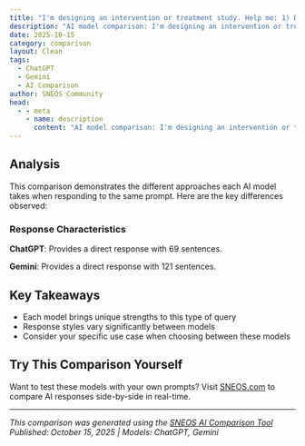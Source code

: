 ```yaml
---
title: "I'm designing an intervention or treatment study. Help me: 1) Define intervention components clearly (what"
description: "AI model comparison: I'm designing an intervention or treatment study. Help me: 1) Define intervention components clearly..."
date: 2025-10-15
category: comparison
layout: Clean
tags:
  - ChatGPT
  - Gemini
  - AI Comparison
author: SNEOS Community
head:
  - - meta
    - name: description
      content: "AI model comparison: I'm designing an intervention or treatment study. Help me: 1) Define intervention components clearly (what..."
---
```


<ChatComparison
  title="I'm designing an intervention or treatment study. Help me: 1) Define intervention components clearly (what"
  prompt="I'm designing an intervention or treatment study. Help me: 1) Define intervention components clearly (what"
  :responses='{"ChatGPT": "Defining intervention components is a crucial step in designing a treatment study. Here\u2019s a guide to help you outline the components of your intervention clearly:\n\n### 1. Specify the Target Population\n   - **Who**: Identify who will be included in the study. Specify age, gender, ethnicity, socio-economic status, health status, etc.\n   - **Why**: Justify why this population is being targeted (e.g., prevalence of condition, accessibility, etc.).\n\n### 2. Define the Intervention Type\n   - **What**: Determine the nature of the intervention. Is it a medication, therapy, behavioral intervention, educational program, etc.?\n   - **How**: Describe the mechanism of action or theoretical framework guiding the intervention.\n\n### 3. Outline Specific Intervention Components\n   - **Content**: Provide a detailed outline of what the intervention will involve. This could include:\n     - **Skills or Techniques**: Specific skills taught or techniques applied (e.g., cognitive-behavioral strategies, relaxation techniques).\n     - **Materials**: Any materials or tools used (e.g., handouts, software, devices).\n     - **Duration and Frequency**: How long the intervention lasts (total days or sessions) and how often it will be administered (e.g., daily, weekly).\n     - **Format**: The mode of delivery (individual, group, online, in-person) and setting (clinic, community, home).\n\n### 4. Identify the Intervention Provider(s)\n   - **Who Administers the Intervention**: Specify the qualifications of the interventionists (e.g., licensed therapists, trained personnel).\n   - **Training**: Detail any training or supervision that the providers will undergo to deliver the intervention.\n\n### 5. Establish Goals and Objectives\n   - **Primary Outcomes**: What are the main outcomes you expect the intervention to influence? These should be measurable and directly related to the intervention\u0027s aims.\n   - **Secondary Outcomes**: Additional measures that may be of interest (e.g., quality of life, adherence to treatment).\n\n### 6. Describe Control Conditions\n   - **Comparative Group**: Explain what the control or comparison group will receive (e.g., placebo, standard care, alternative interventions).\n   - **Blinding and Randomization**: Specify if the study will implement blinding (participants and/or providers) and randomization processes.\n\n### 7. Implementation and Fidelity\n   - **Administration**: Clarify how the intervention will be administered consistently across participants.\n   - **Monitoring**: Describe how you will monitor adherence to the intervention and whether fidelity checks will be implemented.\n\n### 8. Ethical Considerations\n   - **Informed Consent**: How will participants be informed about the study and their involvement?\n   - **Risk and Benefits**: What potential risks are involved in the intervention, and how will these be mitigated? What are the expected benefits?\n\n### Example of a Comprehensive Intervention Component Description:\n\n**Intervention**: Group Cognitive-Behavioral Therapy (CBT) for Anxiety\n\n1. **Target Population**: Adults aged 18-65 with generalized anxiety disorder.\n2. **Type of Intervention**: Cognitive-behavioral therapy.\n3. **Components**:\n   - **Content**: 12 weekly 90-minute sessions including psychoeducation, cognitive restructuring, exposure techniques, and relaxation training.\n   - **Materials**: Participant handbook, worksheets for homework assignments, access to an app for tracking anxiety levels.\n   - **Duration and Frequency**: 90 minutes once a week for 12 weeks.\n   - **Format**: Group sessions, up to 10 participants, conducted in a clinic.\n4. **Providers**: Licensed clinical psychologists trained in CBT.\n5. **Goals**: \n   - **Primary Outcome**: Reduction in anxiety symptoms measured by GAD-7 scale.\n   - **Secondary Outcome**: Improvement in quality of life assessed by the QoL scale.\n6. **Control Condition**: Waitlist control group receiving standard care.\n7. **Fidelity Monitoring**: Session recordings reviewed, participant feedback collected to ensure adherence to the protocol.\n8. **Ethical Considerations**: Participants will provide informed consent outlining study details, risks, and benefits, and can withdraw at any time without penalty.\n\nBy clearly defining these components, you will ensure that your intervention is well-structured, replicable, and scientifically sound.", "Gemini": "Designing an intervention or treatment study requires meticulous planning, especially when it comes to clearly defining what your intervention *is*. This clarity is crucial for replication, fidelity monitoring, evaluation, and ultimately, understanding what caused any observed effects.\n\nHere\u0027s a comprehensive guide to defining your intervention components, broken down into key elements:\n\n---\n\n## 1. Defining Intervention Components Clearly (\u0022What\u0022)\n\nTo clearly define your intervention, think of it as a recipe. You need to know all the ingredients, the steps, the cooking time, who\u0027s doing the cooking, and who\u0027s eating it.\n\n### Core Elements to Define:\n\n1.  **Intervention Title/Name:**\n    *   A concise, descriptive name for your intervention.\n    *   *Example:* \u0022Mindfulness-Based Stress Reduction for Chronic Pain,\u0022 \u0022Cognitive Behavioral Therapy for Insomnia (CBT-I),\u0022 \u0022Peer-Led Diabetes Self-Management Education Program.\u0022\n\n2.  **Theoretical Framework \u0026 Mechanisms of Change:**\n    *   **What is the underlying theory?** Which psychological, sociological, physiological, or educational theories inform your intervention?\n        *   *Examples:* Social Cognitive Theory, Transtheoretical Model, Cognitive Behavioral Theory, Self-Determination Theory, Health Belief Model, Attachment Theory.\n    *   **How is it supposed to work?** What are the \u0022active ingredients\u0022 or mechanisms through which the intervention is hypothesized to bring about change? This describes the causal pathway.\n        *   *Examples:* \u0022By improving coping skills and challenging maladaptive thoughts (CBT), we expect a reduction in anxiety.\u0022 \u0022By increasing self-efficacy and providing peer support (Social Cognitive Theory), we expect improved adherence to medication.\u0022 \u0022By enhancing interoceptive awareness and non-judgmental observation (Mindfulness), we expect a reduction in pain catastrophizing.\u0022\n\n3.  **Specific Activities, Content \u0026 Techniques:**\n    *   **What exactly happens?** This is the core \u0022what.\u0022 List the specific actions, exercises, discussions, lessons, or procedures that make up your intervention.\n    *   **Break it down by module or session:**\n        *   **Module/Session 1: [Topic]**\n            *   *Activities:* [Specific exercise 1], [Discussion topic 1], [Handout/Video 1]\n            *   *Goals:* [Specific learning objective 1], [Behavioral change objective 1]\n        *   **Module/Session 2: [Topic]**\n            *   *Activities:* ...\n    *   **Be highly granular.** If it\u0027s a skill-building intervention, list the skills taught. If it\u0027s educational, list the information provided. If it\u0027s therapeutic, list the techniques used.\n        *   *Examples:*\n            *   *CBT-I:* \u0022Psychoeducation on sleep hygiene,\u0022 \u0022Stimulus control instructions,\u0022 \u0022Sleep restriction therapy,\u0022 \u0022Cognitive restructuring for sleep-related worries.\u0022\n            *   *Diabetes Education:* \u0022Instruction on carbohydrate counting,\u0022 \u0022Guided goal-setting for physical activity,\u0022 \u0022Problem-solving scenarios for managing hypoglycemia.\u0022\n            *   *Mindfulness:* \u0022Guided body scan meditation,\u0022 \u0022Mindful eating exercise,\u0022 \u0022Discussion on self-compassion.\u0022\n\n4.  **Delivery Mode \u0026 Format:**\n    *   **How is the content delivered?**\n        *   **Modality:** Individual, group, self-guided (e.g., app, workbook), peer-led, family-based, online (synchronous/asynchronous), in-person, telehealth.\n        *   **Structure:** Manualized (highly structured) vs. flexible (tailored to individual needs within a framework).\n        *   *Example:* \u0022Individual, in-person counseling sessions,\u0022 \u0022Weekly online group workshops via Zoom,\u0022 \u0022Self-guided mobile application with daily prompts.\u0022\n\n5.  **Dosage, Intensity \u0026 Duration:**\n    *   **How much? How often? For how long?**\n        *   **Number of sessions/modules:** Total number of interactions.\n        *   **Frequency:** How often interactions occur (e.g., \u0022twice weekly,\u0022 \u0022daily,\u0022 \u0022monthly\u0022).\n        *   **Length of each session/interaction:** (e.g., \u002260 minutes,\u0022 \u002230-minute phone call,\u0022 \u00225-minute app activity\u0022).\n        *   **Total duration of the intervention:** From start to finish (e.g., \u00228 weeks,\u0022 \u00226 months\u0022).\n        *   **Booster sessions (if applicable):** Are there follow-up sessions after the main intervention?\n        *   *Example:* \u00228 weekly 90-minute group sessions over 8 weeks, followed by 2 monthly 60-minute booster sessions.\u0022 \u0022Daily 10-minute app-based exercises for 12 weeks.\u0022\n\n6.  **Personnel/Providers:**\n    *   **Who delivers the intervention?**\n        *   **Professional background:** (e.g., \u0022Licensed Clinical Psychologists,\u0022 \u0022Registered Nurses,\u0022 \u0022Certified Health Coaches,\u0022 \u0022Trained Peer Mentors,\u0022 \u0022Lay Community Health Workers\u0022).\n        *   **Specific training required:** What knowledge and skills must they acquire? How many hours of training? What type of supervision will they receive?\n        *   **Minimum qualifications:** (e.g., \u0022Bachelor\u0027s degree in a health-related field,\u0022 \u0022Experience working with adolescents\u0022).\n        *   *Example:* \u0022Intervention delivered by Master\u0027s-level therapists, who received 20 hours of didactic training and 10 hours of supervised practice, with ongoing weekly group supervision.\u0022\n\n7.  **Target Population/Participants:**\n    *   **Who is this intervention designed for?**\n        *   **Inclusion Criteria:** Specific characteristics participants must have (e.g., age range, diagnosis, severity level, language, geographical location, specific risk factors).\n        *   **Exclusion Criteria:** Specific characteristics that would prevent participation.\n        *   *Example:* \u0022Adults (18-65 years) diagnosed with Major Depressive Disorder (mild to moderate severity, as per PHQ-9 score 10-19), fluent in English, and not currently receiving psychotherapy.\u0022\n\n8.  **Materials \u0026 Resources:**\n    *   **What physical or digital tools are used?**\n        *   **Participant materials:** Workbooks, handouts, journals, mobile app, websites, videos, audio recordings, specific equipment (e.g., blood glucose monitor, pedometer).\n        *   **Provider materials:** Treatment manual/protocol, fidelity checklists, presentation slides, specific tools or forms.\n        *   *Example:* \u0022A 50-page participant workbook, access to a secure online portal with educational videos, and a daily mood tracking app. Facilitators use a comprehensive 120-page treatment manual.\u0022\n\n9.  **Setting/Location:**\n    *   **Where does the intervention take place?**\n        *   *Examples:* University clinic, community health center, participant\u0027s home, school, workplace, online via video conferencing, phone.\n\n10. **Fidelity Monitoring Plan:**\n    *   **How will you ensure the intervention is delivered as intended?** This is critical for internal validity.\n        *   **Methods:** Checklists, audio/video recording review, direct observation, participant self-report, supervisor feedback.\n        *   **Frequency/Sampling:** How often will fidelity be assessed (e.g., \u002220% of sessions audiotaped and rated,\u0022 \u0022weekly checklist submission by facilitators\u0022).\n        *   **Tools:** Standardized fidelity checklists/scales.\n        *   *Example:* \u0022All intervention sessions will be audio-recorded. 25% of recordings will be randomly selected and reviewed by a trained independent rater using a standardized 15-item fidelity checklist adapted from [citation], with a minimum adherence score of 80% required.\u0022\n\n11. **Adaptability/Tailoring (if applicable):**\n    *   **Is there any flexibility in delivery?** What components can be adapted to individual needs or different contexts, and what are the core, non-negotiable elements?\n        *   *Example:* \u0022While the core content is manualized, facilitators are trained to tailor examples and discussion topics to the specific experiences of group members.\u0022 \u0022The intervention allows for selection of two elective modules based on participant preference.\u0022\n\n### Why is this level of detail important?\n\n*   **Replicability:** Others can reproduce your intervention to test its effectiveness in different settings or populations.\n*   **Fidelity:** You can ensure that what you intended to deliver is actually being delivered, which strengthens the validity of your findings.\n*   **Evaluation:** You know precisely what you are evaluating, allowing for specific hypotheses about mechanisms of change.\n*   **Ethical Considerations:** Participants understand exactly what they are consenting to.\n*   **Funding \u0026 Dissemination:** Funders and future implementers require a clear understanding of the intervention.\n*   **Troubleshooting:** If the intervention doesn\u0027t work, this level of detail helps you diagnose why.\n\n---\n\n**Actionable Steps for You:**\n\n1.  **Start with an outline:** Use the headings above as a template.\n2.  **Be exhaustive:** Don\u0027t leave anything to assumption. If it\u0027s part of the intervention, define it.\n3.  **Use clear, unambiguous language:** Avoid jargon where possible, or define it.\n4.  **Create a \u0022Treatment Manual\u0022 or \u0022Intervention Protocol\u0022:** This document will be the definitive guide to your intervention and contain all these details.\n5.  **Pilot test:** If possible, deliver a simplified version of your intervention to a small group to identify any ambiguities or practical challenges in the definition or delivery.\n\nBy systematically defining each of these components, you will have a robust and clear understanding of \u0022what\u0022 your intervention entails, laying a strong foundation for your study."}' published-date="{DateTime.UtcNow:HH:mm}"
/>

## Analysis

This comparison demonstrates the different approaches each AI model takes when responding to the same prompt. Here are the key differences observed:

### Response Characteristics

**ChatGPT**: Provides a direct response with 69 sentences. 

**Gemini**: Provides a direct response with 121 sentences. 

## Key Takeaways

- Each model brings unique strengths to this type of query
- Response styles vary significantly between models
- Consider your specific use case when choosing between these models

## Try This Comparison Yourself

Want to test these models with your own prompts? Visit [SNEOS.com](https://sneos.com) to compare AI responses side-by-side in real-time.

---

*This comparison was generated using the [SNEOS AI Comparison Tool](https://sneos.com)*
*Published: October 15, 2025 | Models: ChatGPT, Gemini*
